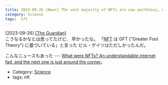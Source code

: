 ```yaml
---
title: 2023-09-26 [News] The vast majority of NFTs are now worthless, new report shows ---金持ちが困ると、それだけで嬉しい
category: Science
tags:  nft
---
```


[2023-09-26] [[The Guardian]](https://www.theguardian.com/technology/2023/sep/22/nfts-worthless-price?utm_source=pocket_saves)  
 こうなるかなとは思ってたけど、
早かったな。
「[NFT](https://ja.wikipedia.org/wiki/%E9%9D%9E%E4%BB%A3%E6%9B%BF%E6%80%A7%E3%83%88%E3%83%BC%E3%82%AF%E3%83%B3) は GFT ("Greater Fool Theory") に基づいている」と言った
ビル・ゲイツはただしかったんだ。

 こんなニュースもあった ---
[What were NFTs?
An understandable internet fad,
and the next one is just around the corner](https://www.theguardian.com/commentisfree/2023/sep/27/nfts-non-fungible-tokens-pandemic-loneliness-craze?CMP=Share_AndroidApp_Other&utm_source=pocket_saves)。

- Category: [Science](https://merapano.github.io/categories.html#Science)
- tags:  nft

